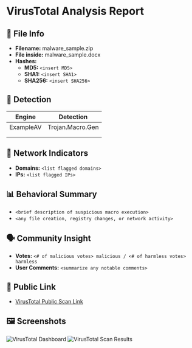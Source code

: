 # VirusTotal Analysis Report

## 📁 File Info
- **Filename:** malware_sample.zip
- **File inside:** malware_sample.docx
- **Hashes:**
  - **MD5:** `<insert MD5>`
  - **SHA1:** `<insert SHA1>`
  - **SHA256:** `<insert SHA256>`

## 🧪 Detection
| Engine       | Detection           |
|--------------|---------------------|
| ExampleAV    | Trojan.Macro.Gen    |
| <EngineName> | <DetectionName>     |
| <EngineName> | <DetectionName>     |

## 📡 Network Indicators
- **Domains:** `<list flagged domains>`
- **IPs:** `<list flagged IPs>`

## 📊 Behavioral Summary
- `<brief description of suspicious macro execution>`
- `<any file creation, registry changes, or network activity>`

## 🗣️ Community Insight
- **Votes:** `<# of malicious votes> malicious / <# of harmless votes> harmless`
- **User Comments:** `<summarize any notable comments>`

## 🔐 Public Link
- [VirusTotal Public Scan Link](<insert public scan link>)

## 🖼️ Screenshots
![VirusTotal Dashboard](Screenshot1.png)
![VirusTotal Scan Results](Screenshot2.png)
